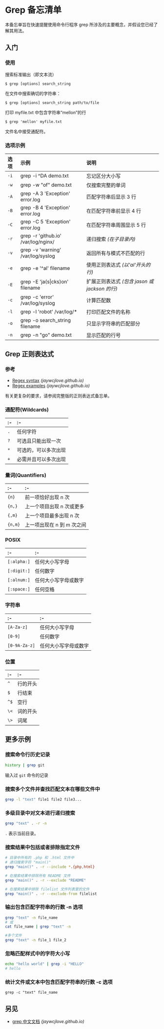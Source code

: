 Grep 备忘清单
===

本备忘单旨在快速提醒使用命令行程序 grep 所涉及的主要概念，并假设您已经了解其用法。


入门
------
<!--rehype:body-class=cols-5-->

### 使用
<!--rehype:wrap-class=col-span-2-->

搜索标准输出（即文本流）

```shell
$ grep [options] search_string
```

在文件中搜索确切的字符串：

```shell
$ grep [options] search_string path/to/file
```

打印 myfile.txt 中包含字符串“mellon”的行

```shell
$ grep 'mellon' myfile.txt
```

文件名中接受通配符。


### 选项示例
<!--rehype:wrap-class=col-span-3-->

选项 | 示例 | 说明
:-|:-|:-
| `-i`   | grep -i ^DA demo.txt                  | 忘记区分大小写
| `-w`   | grep -w "of" demo.txt                 | 仅搜索完整的单词
| `-A`   | grep -A 3 'Exception' error.log       | 匹配字符串后显示 3 行
| `-B`   | grep -B 4 'Exception' error.log       | 在匹配字符串前显示 4 行
| `-C`   | grep -C 5 'Exception' error.log       | 在匹配字符串周围显示 5 行
| `-r`   | grep -r 'github.io' /var/log/nginx/   | 递归搜索 _(在子目录内)_
| `-v`   | grep -v 'warning' /var/log/syslog     | 返回所有与模式不匹配的行
| `-e`   | grep -e '^al' filename                | 使用正则表达式 _(以'al'开头的行)_
| `-E`   | grep -E 'ja(s\|cks)on' filename       | 扩展正则表达式 _(包含 jason 或 jackson 的行)_
| `-c`   | grep -c 'error' /var/log/syslog       | 计算匹配数
| `-l`   | grep -l 'robot' /var/log/*            | 打印匹配文件的名称
| `-o`   | grep -o search_string filename        | 只显示字符串的匹配部分
| `-n`   | grep -n "go" demo.txt                 | 显示匹配的行号


Grep 正则表达式
-------

### 参考

- [Regex syntax](./regex.md) _(jaywcjlove.github.io)_
- [Regex examples](./regex.md#正则表达式示例) _(jaywcjlove.github.io)_

有关更复杂的要求，请参阅完整版的正则表达式备忘单。

### 通配符(Wildcards)

:- | :-
:- | :-
`.`   | 任何字符
`?`   | 可选且只能出现一次
`*`   | 可选的，可以多次出现
`+`   | 必需并且可以多次出现

### 量词(Quantifiers)

:- | :-
:- | :-
`{n}`    | 前一项恰好出现 n 次
`{n,}`   | 上一个项目出现 n 次或更多
`{,m}`   | 上一个项目最多出现 n 次
`{n,m}`  | 上一项出现在 n 到 m 次之间

### POSIX

:- | :-
:- | :-
`[:alpha:]`   | 任何大小写字母
`[:digit:]`   | 任何数字
`[:alnum:]`   | 任何大小写字母或数字
`[:space:]`   | 任何空格

### 字符串

:- | :-
:- | :-
`[A-Z­a-z]`    | 任何大小写字母
`[0-9]`       | 任何数字
`[0-9­A-Z­a-z]` | 任何大小写字母或数字


### 位置

:- | :-
:- | :-
`^ ` | 行的开头
`$ ` | 行结束
`^$` | 空行
`\<` | 词的开头
`\>` | 词尾

更多示例
----

### 搜索命令行历史记录

```bash
history | grep git
```

输入过 `git` 命令的记录

### 搜索多个文件并查找匹配文本在哪些文件中

```bash
grep -l "text" file1 file2 file3...
```

### 多级目录中对文本进行递归搜索

```bash
grep "text" . -r -n
```

`.` 表示当前目录。

### 搜索结果中包括或者排除指定文件
<!--rehype:wrap-class=row-span-2-->

```bash
# 目录中所有的 .php 和 .html 文件中
# 递归搜索字符 "main()"
grep "main()" . -r --include *.{php,html}

# 在搜索结果中排除所有 README 文件
grep "main()" . -r --exclude "README"

# 在搜索结果中排除 filelist 文件列表里的文件
grep "main()" . -r --exclude-from filelist
```

### 输出包含匹配字符串的行数 -n 选项
<!--rehype:wrap-class=row-span-2-->

```bash
grep "text" -n file_name
# 或
cat file_name | grep "text" -n

#多个文件
grep "text" -n file_1 file_2
```

### 忽略匹配样式中的字符大小写

```bash
echo "hello world" | grep -i "HELLO"
# hello
```

### 统计文件或文本中包含匹配字符串的行数 -c 选项

```
grep -c "text" file_name
```

另见
----

- [grep 中文文档](https://wangchujiang.com/linux-command/c/grep.html) _(jaywcjlove.github.io)_